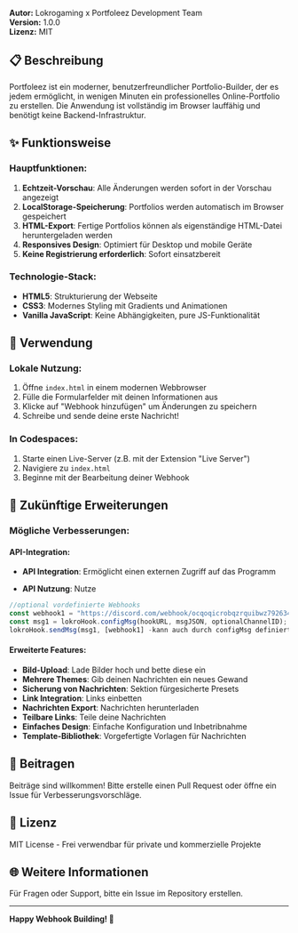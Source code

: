
**Autor:** Lokrogaming x Portfoleez Development Team  
**Version:** 1.0.0  
**Lizenz:** MIT

## 📋 Beschreibung

Portfoleez ist ein moderner, benutzerfreundlicher Portfolio-Builder, der es jedem ermöglicht, in wenigen Minuten ein professionelles Online-Portfolio zu erstellen. Die Anwendung ist vollständig im Browser lauffähig und benötigt keine Backend-Infrastruktur.

## ✨ Funktionsweise

### Hauptfunktionen:

1. **Echtzeit-Vorschau**: Alle Änderungen werden sofort in der Vorschau angezeigt
2. **LocalStorage-Speicherung**: Portfolios werden automatisch im Browser gespeichert
3. **HTML-Export**: Fertige Portfolios können als eigenständige HTML-Datei heruntergeladen werden
4. **Responsives Design**: Optimiert für Desktop und mobile Geräte
5. **Keine Registrierung erforderlich**: Sofort einsatzbereit

### Technologie-Stack:

- **HTML5**: Strukturierung der Webseite
- **CSS3**: Modernes Styling mit Gradients und Animationen
- **Vanilla JavaScript**: Keine Abhängigkeiten, pure JS-Funktionalität





## 🚀 Verwendung

### Lokale Nutzung:

1. Öffne `index.html` in einem modernen Webbrowser
2. Fülle die Formularfelder mit deinen Informationen aus
3. Klicke auf "Webhook hinzufügen" um Änderungen zu speichern
4. Schreibe und sende deine erste Nachricht!

### In Codespaces:

1. Starte einen Live-Server (z.B. mit der Extension "Live Server")
2. Navigiere zu `index.html`
3. Beginne mit der Bearbeitung deiner Webhook

## 🔧 Zukünftige Erweiterungen

### Mögliche Verbesserungen:

#### API-Integration:
- **API Integration**: Ermöglicht einen externen Zugriff auf das Programm

- **API Nutzung**:
Nutze
```JavaScript
//optional vordefinierte Webhooks
const webhook1 = "https://discord.com/webhook/ocqoqicrobqzrquibwz79263495ighig"
const msg1 = lokroHook.configMsg(hookURL, msgJSON, optionalChannelID);
lokroHook.sendMsg(msg1, [webhook1] -kann auch durch configMsg definiert werden-)
```

#### Erweiterte Features:
- **Bild-Upload**: Lade Bilder hoch und bette diese ein
- **Mehrere Themes**: Gib deinen Nachrichten ein neues Gewand
- **Sicherung von Nachrichten**: Sektion fürgesicherte Presets
- **Link Integration**: Links einbetten
- **Nachrichten Export**: Nachrichten herunterladen
- **Teilbare Links**: Teile deine Nachrichten
- **Einfaches Design**: Einfache Konfiguration und Inbetribnahme
- **Template-Bibliothek**: Vorgefertigte Vorlagen für Nachrichten






## 🤝 Beitragen

Beiträge sind willkommen! Bitte erstelle einen Pull Request oder öffne ein Issue für Verbesserungsvorschläge.

## 📄 Lizenz

MIT License - Frei verwendbar für private und kommerzielle Projekte

## 🌐 Weitere Informationen

Für Fragen oder Support, bitte ein Issue im Repository erstellen.

---

**Happy Webhook Building! 🚀**